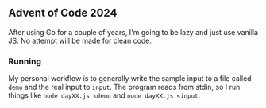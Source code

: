## Advent of Code 2024

After using Go for a couple of years, I'm going to be lazy and just use
vanilla JS. No attempt will be made for clean code.

### Running

My personal workflow is to generally write the sample input to a file called
`demo` and the real input to `input`. The program reads from stdin, so I run
things like `node dayXX.js <demo` and `node dayXX.js <input`.
